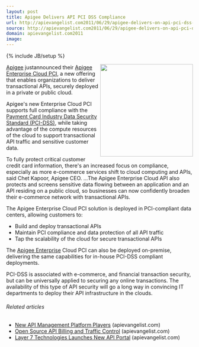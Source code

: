 ```yaml
---
layout: post
title: Apigee Delivers API PCI DSS Compliance
url: http://apievangelist.com2011/06/29/apigee-delivers-on-api-pci-dss-compliance/
source: http://apievangelist.com2011/06/29/apigee-delivers-on-api-pci-dss-compliance/
domain: apievangelist.com2011
image: 
---
```

{% include JB/setup %}
<a title="Apigee" href="http://apigee.com/"><img src="http://kinlane-productions.s3.amazonaws.com/api-service-providers/apigee-logo.gif" alt="" width="250" align="right" /></a><a title="Apigee" href="http://apigee.com/">Apigee</a> justannounced their <a title="Apigee Enterprise Cloud PCI" href="http://forms.apigee.com/acton/form/549/001c:d-0002/0/index.htm">Apigee Enterprise Cloud PCI</a>, a new offering that enables organizations to deliver transactional APIs, securely deployed in a private or public cloud.<p></p>
Apigee's new Enterprise Cloud PCI supports full compliance with the <a title="Payment Card Industry Data Security Standard" href="https://www.pcisecuritystandards.org/security_standards/">Payment Card Industry Data Security Standard (PCI-DSS)</a>, while taking advantage of the compute resources of the cloud to support transactional API traffic and  sensitive customer data.<p></p>
To fully protect critical customer credit card information, there's an increased focus on compliance, especially as more e-commerce services shift to cloud computing and APIs, said Chet Kapoor, Apigee CEO. ...The Apigee Enterprise Cloud API also protects and screens sensitive data flowing between an application and an API residing on a public cloud, so businesses can now confidently broaden their e-commerce network with transactional APIs.<p></p>
The Apigee Enterprise Cloud PCI solution is deployed in PCI-compliant data centers, allowing customers to:
<ul class="mainlist">
	<li>Build and deploy transactional APIs</li>
	<li>Maintain PCI compliance and data protection of all API traffic</li>
	<li>Tap the scalability of the cloud for secure transactional APIs</li>
</ul>
The <a title="Apigee Enterprise" href="http://blog.apievangelist.com/2010/10/10/apigee-api-services/">Apigee Enterprise</a> Cloud PCI can also be deployed on-premise, delivering the same capabilities for in-house PCI-DSS compliant deployments.<p></p>
PCI-DSS is associated with e-commerce, and financial transaction security, but can be universally applied to securing any online transactions.  The availability of this type of API security will go a long way in convincing IT departments to deploy their API infrastructure in the clouds.
<h6 class="zemanta-related-title" style="font-size: 1em;">Related articles</h6>
<ul class="zemanta-article-ul">
	<li class="zemanta-article-ul-li"><a href="http://blog.apievangelist.com/2011/06/17/new-api-management-platform-players/">New API Management Platform Players</a> (apievangelist.com)</li>
	<li class="zemanta-article-ul-li"><a href="http://blog.apievangelist.com/2011/05/21/open-source-api-billing-and-traffic-control/">Open Source API Billing and Traffic Control</a> (apievangelist.com)</li>
	<li class="zemanta-article-ul-li"><a href="http://blog.apievangelist.com/2011/06/17/layer-7-technologies-launches-new-api-portal/">Layer 7 Technologies Launches New API Portal</a> (apievangelist.com)</li>
</ul>

